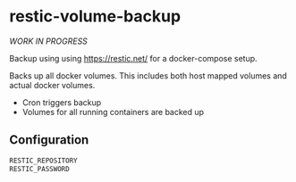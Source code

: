 
# restic-volume-backup

*WORK IN PROGRESS*

Backup using using https://restic.net/ for a docker-compose setup.

Backs up all docker volumes. This includes both host mapped volumes and actual docker volumes.

* Cron triggers backup
* Volumes for all running containers are backed up

## Configuration

```bash
RESTIC_REPOSITORY
RESTIC_PASSWORD
```
